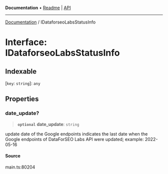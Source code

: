 **Documentation** • [Readme](../README.md) \| [API](../globals.md)

***

[Documentation](../README.md) / IDataforseoLabsStatusInfo

# Interface: IDataforseoLabsStatusInfo

## Indexable

 \[`key`: `string`\]: `any`

## Properties

### date\_update?

> **`optional`** **date\_update**: `string`

update date of the Google endpoints
indicates the last date when the Google endpoints of DataForSEO Labs API were updated;
example:
2022-05-16

#### Source

main.ts:80204
